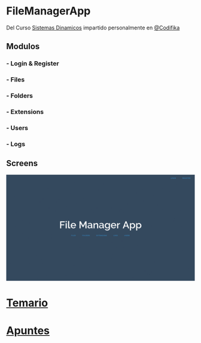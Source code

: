 # FileManagerApp

Del Curso [Sistemas Dinamicos](http://codifika.mx/php.html) impartido personalmente en [@Codifika](http://codifika.mx/)


## Modulos

### -  Login & Register
### - Files
### -  Folders
### -  Extensions
### -  Users
### -  Logs



## Screens
![alt tag](https://github.com/mariobustosjmz/FileManagerApp/blob/master/screens/screens.gif)


# [Temario](https://github.com/mariobustosjmz/FileManagerApp/blob/master/Temario.md)


# [Apuntes](https://github.com/mariobustosjmz/FileManagerApp/blob/master/laravel_notes.md)
